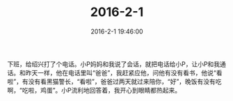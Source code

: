 ﻿---
title: 2016-2-1
date: 2016-2-1 19:46:00
tags:
categories: 爸爸
---
下班，给绍兴打了个电话。小P妈妈和我说了会话，就把电话给小P，让小P和我通话。和昨天一样，他在电话里叫“爸爸”，我赶紧应他，问他有没有看书，他说“看啦”，有没有看黑猫警长，“看啦”，爸爸过两天就过来陪你，“好”，晚饭有没有吃啊，“吃啦，鸡蛋”。小P流利地回答着，我开心到眼睛都热起来。